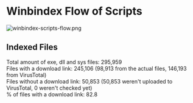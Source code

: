 # Winbindex Flow of Scripts

![winbindex-scripts-flow.png](winbindex-scripts-flow.png)

## Indexed Files

<!--FileStats-->
Total amount of exe, dll and sys files: 295,959  
Files with a download link: 245,106 (98,913 from the actual files, 146,193 from VirusTotal)  
Files without a download link: 50,853 (50,853 weren't uploaded to VirusTotal, 0 weren't checked yet)  
% of files with a download link: 82.8  
<!--/FileStats-->
